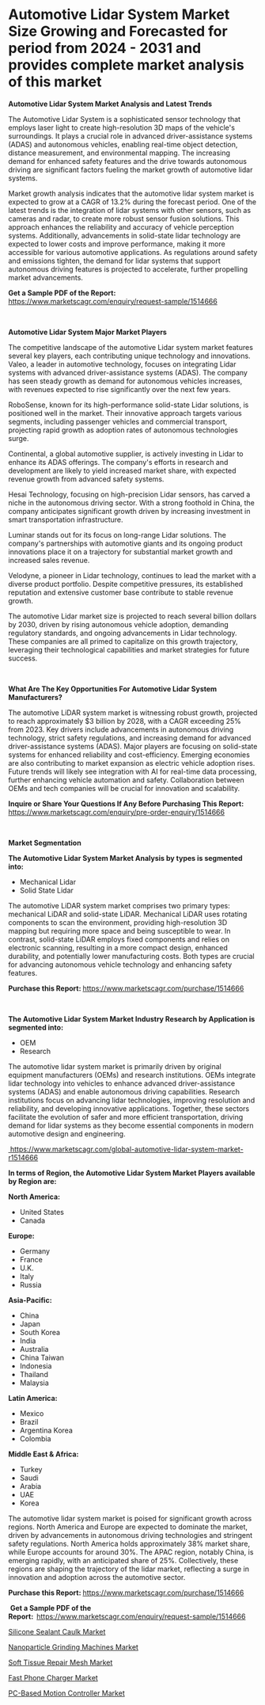 <p><h1>Automotive Lidar System Market Size Growing and Forecasted for period from 2024 - 2031 and provides complete market analysis of this market</h1></p><p><strong>Automotive Lidar System Market Analysis and Latest Trends</strong></p>
<p><p>The Automotive Lidar System is a sophisticated sensor technology that employs laser light to create high-resolution 3D maps of the vehicle's surroundings. It plays a crucial role in advanced driver-assistance systems (ADAS) and autonomous vehicles, enabling real-time object detection, distance measurement, and environmental mapping. The increasing demand for enhanced safety features and the drive towards autonomous driving are significant factors fueling the market growth of automotive lidar systems.</p><p>Market growth analysis indicates that the automotive lidar system market is expected to grow at a CAGR of 13.2% during the forecast period. One of the latest trends is the integration of lidar systems with other sensors, such as cameras and radar, to create more robust sensor fusion solutions. This approach enhances the reliability and accuracy of vehicle perception systems. Additionally, advancements in solid-state lidar technology are expected to lower costs and improve performance, making it more accessible for various automotive applications. As regulations around safety and emissions tighten, the demand for lidar systems that support autonomous driving features is projected to accelerate, further propelling market advancements.</p></p>
<p><strong>Get a Sample PDF of the Report:&nbsp;</strong> <a href="https://www.marketscagr.com/enquiry/request-sample/1514666?utm_campaign=1683&utm_medium=2&utm_source=Github&utm_content=ia&utm_term=27102024&utm_id=automotive-lidar-system">https://www.marketscagr.com/enquiry/request-sample/1514666</a></p>
<p>&nbsp;</p>
<p><strong>Automotive Lidar System Major Market Players</strong></p>
<p><p>The competitive landscape of the automotive Lidar system market features several key players, each contributing unique technology and innovations. Valeo, a leader in automotive technology, focuses on integrating Lidar systems with advanced driver-assistance systems (ADAS). The company has seen steady growth as demand for autonomous vehicles increases, with revenues expected to rise significantly over the next few years.</p><p>RoboSense, known for its high-performance solid-state Lidar solutions, is positioned well in the market. Their innovative approach targets various segments, including passenger vehicles and commercial transport, projecting rapid growth as adoption rates of autonomous technologies surge.</p><p>Continental, a global automotive supplier, is actively investing in Lidar to enhance its ADAS offerings. The company's efforts in research and development are likely to yield increased market share, with expected revenue growth from advanced safety systems.</p><p>Hesai Technology, focusing on high-precision Lidar sensors, has carved a niche in the autonomous driving sector. With a strong foothold in China, the company anticipates significant growth driven by increasing investment in smart transportation infrastructure.</p><p>Luminar stands out for its focus on long-range Lidar solutions. The company's partnerships with automotive giants and its ongoing product innovations place it on a trajectory for substantial market growth and increased sales revenue.</p><p>Velodyne, a pioneer in Lidar technology, continues to lead the market with a diverse product portfolio. Despite competitive pressures, its established reputation and extensive customer base contribute to stable revenue growth.</p><p>The automotive Lidar market size is projected to reach several billion dollars by 2030, driven by rising autonomous vehicle adoption, demanding regulatory standards, and ongoing advancements in Lidar technology. These companies are all primed to capitalize on this growth trajectory, leveraging their technological capabilities and market strategies for future success.</p></p>
<p>&nbsp;</p>
<p><strong>What Are The Key Opportunities For Automotive Lidar System Manufacturers?</strong></p>
<p><p>The automotive LiDAR system market is witnessing robust growth, projected to reach approximately $3 billion by 2028, with a CAGR exceeding 25% from 2023. Key drivers include advancements in autonomous driving technology, strict safety regulations, and increasing demand for advanced driver-assistance systems (ADAS). Major players are focusing on solid-state systems for enhanced reliability and cost-efficiency. Emerging economies are also contributing to market expansion as electric vehicle adoption rises. Future trends will likely see integration with AI for real-time data processing, further enhancing vehicle automation and safety. Collaboration between OEMs and tech companies will be crucial for innovation and scalability.</p></p>
<p><strong>Inquire or Share Your Questions If Any Before Purchasing This Report:</strong> <a href="https://www.marketscagr.com/enquiry/pre-order-enquiry/1514666?utm_campaign=1683&utm_medium=2&utm_source=Github&utm_content=ia&utm_term=27102024&utm_id=automotive-lidar-system">https://www.marketscagr.com/enquiry/pre-order-enquiry/1514666</a></p>
<p>&nbsp;</p>
<p><strong>Market Segmentation</strong></p>
<p><strong>The Automotive Lidar System Market Analysis by types is segmented into:</strong></p>
<p><ul><li>Mechanical Lidar</li><li>Solid State Lidar</li></ul></p>
<p><p>The automotive LiDAR system market comprises two primary types: mechanical LiDAR and solid-state LiDAR. Mechanical LiDAR uses rotating components to scan the environment, providing high-resolution 3D mapping but requiring more space and being susceptible to wear. In contrast, solid-state LiDAR employs fixed components and relies on electronic scanning, resulting in a more compact design, enhanced durability, and potentially lower manufacturing costs. Both types are crucial for advancing autonomous vehicle technology and enhancing safety features.</p></p>
<p><strong>Purchase this Report:&nbsp;</strong><a href="https://www.marketscagr.com/purchase/1514666?utm_campaign=1683&utm_medium=2&utm_source=Github&utm_content=ia&utm_term=27102024&utm_id=automotive-lidar-system">https://www.marketscagr.com/purchase/1514666</a></p>
<p>&nbsp;</p>
<p><strong>The Automotive Lidar System Market Industry Research by Application is segmented into:</strong></p>
<p><ul><li>OEM</li><li>Research</li></ul></p>
<p><p>The automotive lidar system market is primarily driven by original equipment manufacturers (OEMs) and research institutions. OEMs integrate lidar technology into vehicles to enhance advanced driver-assistance systems (ADAS) and enable autonomous driving capabilities. Research institutions focus on advancing lidar technologies, improving resolution and reliability, and developing innovative applications. Together, these sectors facilitate the evolution of safer and more efficient transportation, driving demand for lidar systems as they become essential components in modern automotive design and engineering.</p></p>
<p><a href="https://www.marketscagr.com/global-automotive-lidar-system-market-r1514666?utm_campaign=1683&utm_medium=2&utm_source=Github&utm_content=ia&utm_term=27102024&utm_id=automotive-lidar-system">&nbsp;https://www.marketscagr.com/global-automotive-lidar-system-market-r1514666</a></p>
<p><strong>In terms of Region, the Automotive Lidar System Market Players available by Region are:</strong></p>
<p>
    <p> <strong> North America: </strong>
        <ul>
            <li>United States</li>
            <li>Canada</li>
        </ul>
        </p> 
    <p> <strong> Europe: </strong>
        <ul>
            <li>Germany</li>
            <li>France</li>
            <li>U.K.</li>
            <li>Italy</li>
            <li>Russia</li>
        </ul>
        </p> 
    <p> <strong> Asia-Pacific: </strong>
        <ul>
            <li>China</li>
            <li>Japan</li>
            <li>South Korea</li>
            <li>India</li>
            <li>Australia</li>
            <li>China Taiwan</li>
            <li>Indonesia</li>
            <li>Thailand</li>
            <li>Malaysia</li>
        </ul>
        </p> 
    <p> <strong> Latin America: </strong>
        <ul>
            <li>Mexico</li>
            <li>Brazil</li>
            <li>Argentina Korea</li>
            <li>Colombia</li>
        </ul>
        </p> 
    <p> <strong> Middle East & Africa: </strong>
        <ul>
            <li>Turkey</li>
            <li>Saudi</li>
            <li>Arabia</li>
            <li>UAE</li>
            <li>Korea</li>
        </ul>
    </p>
    </p>
<p><p>The automotive lidar system market is poised for significant growth across regions. North America and Europe are expected to dominate the market, driven by advancements in autonomous driving technologies and stringent safety regulations. North America holds approximately 38% market share, while Europe accounts for around 30%. The APAC region, notably China, is emerging rapidly, with an anticipated share of 25%. Collectively, these regions are shaping the trajectory of the lidar market, reflecting a surge in innovation and adoption across the automotive sector.</p></p>
<p><strong>Purchase this Report: </strong><a href="https://www.marketscagr.com/purchase/1514666?utm_campaign=1683&utm_medium=2&utm_source=Github&utm_content=ia&utm_term=27102024&utm_id=automotive-lidar-system">https://www.marketscagr.com/purchase/1514666</a></p>
<p>&nbsp;<strong>Get a Sample PDF of the Report:&nbsp;&nbsp;</strong><a href="https://www.marketscagr.com/enquiry/request-sample/1514666?utm_campaign=1683&utm_medium=2&utm_source=Github&utm_content=ia&utm_term=27102024&utm_id=automotive-lidar-system">https://www.marketscagr.com/enquiry/request-sample/1514666</a></p>
<p><strong></strong></p>
<p><p><a href="https://www.linkedin.com/pulse/silicone-sealant-caulk-market-outlook-current-assessment-future-sqruc?utm_campaign=1683&utm_medium=2&utm_source=Github&utm_content=ia&utm_term=27102024&utm_id=automotive-lidar-system">Silicone Sealant Caulk Market</a></p><p><a href="https://www.linkedin.com/pulse/global-nanoparticle-grinding-machines-market-trends-insights-growth-4rmue?utm_campaign=1683&utm_medium=2&utm_source=Github&utm_content=ia&utm_term=27102024&utm_id=automotive-lidar-system">Nanoparticle Grinding Machines Market</a></p><p><a href="https://www.linkedin.com/pulse/soft-tissue-repair-mesh-market-trends-focusing-insight-forecast-tfc1e?utm_campaign=1683&utm_medium=2&utm_source=Github&utm_content=ia&utm_term=27102024&utm_id=automotive-lidar-system">Soft Tissue Repair Mesh Market</a></p><p><a href="https://www.linkedin.com/pulse/fast-phone-charger-market-strategic-insights-product-pjvee?utm_campaign=1683&utm_medium=2&utm_source=Github&utm_content=ia&utm_term=27102024&utm_id=automotive-lidar-system">Fast Phone Charger Market</a></p><p><a href="https://github.com/AnnDiaz698/Market-Research-Report-List-1/blob/main/pc-based-motion-controller-market.md?utm_campaign=1683&utm_medium=2&utm_source=Github&utm_content=ia&utm_term=27102024&utm_id=automotive-lidar-system">PC-Based Motion Controller Market</a></p></p>